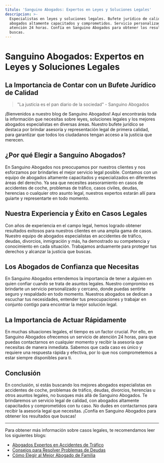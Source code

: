 ```yaml
---
titulo: 'Sanguino Abogados: Expertos en Leyes y Soluciones Legales'
descripcion: >-
  Especialistas en leyes y soluciones legales. Bufete jurídico de calidad con
  abogados altamente capacitados y comprometidos. Servicio personalizado y
  atención 24 horas. Confía en Sanguino Abogados para obtener los resultados que
  buscas.
---
```


# Sanguino Abogados: Expertos en Leyes y Soluciones Legales

## La Importancia de Contar con un Bufete Jurídico de Calidad

> "La justicia es el pan diario de la sociedad" - Sanguino Abogados

¡Bienvenidos a nuestro blog de Sanguino Abogados! Aquí encontrarás toda la información que necesitas sobre leyes, soluciones legales y los mejores abogados especialistas en diversas áreas. Nuestro bufete jurídico se destaca por brindar asesoría y representación legal de primera calidad, para garantizar que todos los ciudadanos tengan acceso a la justicia que merecen.

## ¿Por qué Elegir a Sanguino Abogados?

En Sanguino Abogados nos preocupamos por nuestros clientes y nos esforzamos por brindarles el mejor servicio legal posible. Contamos con un equipo de abogados altamente capacitados y especializados en diferentes áreas del derecho. Ya sea que necesites asesoramiento en casos de accidentes de coche, problemas de tráfico, casos civiles, deudas, herencias o cualquier otro asunto legal, nuestros expertos estarán allí para guiarte y representarte en todo momento.

## Nuestra Experiencia y Éxito en Casos Legales

Con años de experiencia en el campo legal, hemos logrado obtener resultados exitosos para nuestros clientes en una amplia gama de casos. Nuestro equipo de abogados especialistas en accidentes de tráfico, deudas, divorcios, inmigración y más, ha demostrado su competencia y conocimiento en cada situación. Trabajamos arduamente para proteger tus derechos y alcanzar la justicia que buscas.

## Los Abogados de Confianza que Necesitas

En Sanguino Abogados entendemos la importancia de tener a alguien en quien confiar cuando se trata de asuntos legales. Nuestro compromiso es brindarte un servicio personalizado y cercano, donde puedas sentirte seguro y respaldado en todo momento. Nuestros abogados se dedican a escuchar tus necesidades, entender tus preocupaciones y trabajar en conjunto contigo para encontrar la mejor solución legal.

## La Importancia de Actuar Rápidamente

En muchas situaciones legales, el tiempo es un factor crucial. Por ello, en Sanguino Abogados ofrecemos un servicio de atención 24 horas, para que puedas contactarnos en cualquier momento y recibir la asesoría que necesitas de manera inmediata. Sabemos que cada caso es único y requiere una respuesta rápida y efectiva, por lo que nos comprometemos a estar siempre disponibles para ti.

## Conclusión

En conclusión, si estás buscando los mejores abogados especialistas en accidentes de coche, problemas de tráfico, deudas, divorcios, herencias u otros asuntos legales, no busques más allá de Sanguino Abogados. Te brindaremos un servicio legal de calidad, con abogados altamente capacitados y comprometidos con tu caso. No dudes en contactarnos para recibir la asesoría legal que necesitas. ¡Confía en Sanguino Abogados para obtener los resultados que buscas!

---

Para obtener más información sobre casos legales, te recomendamos leer los siguientes blogs:

- [Abogados Expertos en Accidentes de Tráfico](abogados-especialistas-en-accidentes-de-trafico)
- [Consejos para Resolver Problemas de Deudas](abogados-especialistas-en-deudas)
- [Cómo Elegir al Mejor Abogado de Familia](buenos-abogados-de-familia)
